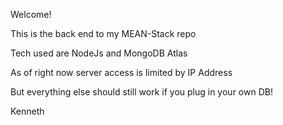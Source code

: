 Welcome! 

This is the back end to my MEAN-Stack repo

Tech used are NodeJs and MongoDB Atlas

As of right now server access is limited by IP Address 

But everything else should still work if you plug in your own DB!

Kenneth